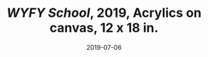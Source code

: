 ---
layout: allpaintingdetail
title:  <i>WYFY School</i>, 2019, Acrylics on canvas, 12 x 18 in. 
date:   2019-07-06
image: Taeyoon_Choi_Board_2019_JS_201907_taeyoonstudiovisit_23.jpg
meta: Photo by Joe Swide.
orientation: horizontal
alt-text: WYFY School, contains letterings Board of the Wise. 
order: 
---